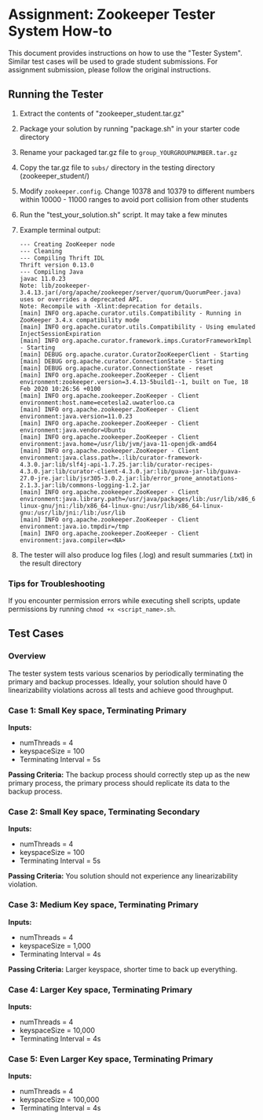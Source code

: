 # Assignment: Zookeeper Tester System How-to

This document provides instructions on how to use the "Tester System". Similar test cases will be used to grade student submissions. For assignment submission, please follow the original instructions.

## Running the Tester

1. Extract the contents of "zookeeper_student.tar.gz"

2. Package your solution by running "package.sh" in your starter code directory

3. Rename your packaged tar.gz file to `group_YOURGROUPNUMBER.tar.gz`

4. Copy the tar.gz file to `subs/` directory in the testing directory (zookeeper_student/)

5. Modify `zookeeper.config`. Change 10378 and 10379 to different numbers within 10000 - 11000 ranges to avoid port collision from other students

6. Run the "test_your_solution.sh" script. It may take a few minutes

7. Example terminal output:

    ```
    --- Creating ZooKeeper node
    --- Cleaning
    --- Compiling Thrift IDL
    Thrift version 0.13.0
    --- Compiling Java
    javac 11.0.23
    Note: lib/zookeeper-3.4.13.jar(/org/apache/zookeeper/server/quorum/QuorumPeer.java) uses or overrides a deprecated API.
    Note: Recompile with -Xlint:deprecation for details.
    [main] INFO org.apache.curator.utils.Compatibility - Running in ZooKeeper 3.4.x compatibility mode
    [main] INFO org.apache.curator.utils.Compatibility - Using emulated InjectSessionExpiration
    [main] INFO org.apache.curator.framework.imps.CuratorFrameworkImpl - Starting
    [main] DEBUG org.apache.curator.CuratorZooKeeperClient - Starting
    [main] DEBUG org.apache.curator.ConnectionState - Starting
    [main] DEBUG org.apache.curator.ConnectionState - reset
    [main] INFO org.apache.zookeeper.ZooKeeper - Client environment:zookeeper.version=3.4.13-5build1--1, built on Tue, 18 Feb 2020 10:26:56 +0100
    [main] INFO org.apache.zookeeper.ZooKeeper - Client environment:host.name=ecetesla2.uwaterloo.ca
    [main] INFO org.apache.zookeeper.ZooKeeper - Client environment:java.version=11.0.23
    [main] INFO org.apache.zookeeper.ZooKeeper - Client environment:java.vendor=Ubuntu
    [main] INFO org.apache.zookeeper.ZooKeeper - Client environment:java.home=/usr/lib/jvm/java-11-openjdk-amd64
    [main] INFO org.apache.zookeeper.ZooKeeper - Client environment:java.class.path=.:lib/curator-framework-4.3.0.jar:lib/slf4j-api-1.7.25.jar:lib/curator-recipes-4.3.0.jar:lib/curator-client-4.3.0.jar:lib/guava-jar-lib/guava-27.0-jre.jar:lib/jsr305-3.0.2.jar:lib/error_prone_annotations-2.1.3.jar:lib/commons-logging-1.2.jar
    [main] INFO org.apache.zookeeper.ZooKeeper - Client environment:java.library.path=/usr/java/packages/lib:/usr/lib/x86_64-linux-gnu/jni:/lib/x86_64-linux-gnu:/usr/lib/x86_64-linux-gnu:/usr/lib/jni:/lib:/usr/lib
    [main] INFO org.apache.zookeeper.ZooKeeper - Client environment:java.io.tmpdir=/tmp
    [main] INFO org.apache.zookeeper.ZooKeeper - Client environment:java.compiler=<NA>
    ```

8. The tester will also produce log files (.log) and result summaries (.txt) in the result directory

### Tips for Troubleshooting

If you encounter permission errors while executing shell scripts, update permissions by running `chmod +x <script_name>.sh`.

## Test Cases

### Overview

The tester system tests various scenarios by periodically terminating the primary and backup processes. Ideally, your solution should have 0 linearizability violations across all tests and achieve good throughput.

### Case 1: Small Key space, Terminating Primary

**Inputs:**

-   numThreads = 4
-   keyspaceSize = 100
-   Terminating Interval = 5s

**Passing Criteria:** The backup process should correctly step up as the new primary process, the primary process should replicate its data to the backup process.

### Case 2: Small Key space, Terminating Secondary

**Inputs:**

-   numThreads = 4
-   keyspaceSize = 100
-   Terminating Interval = 5s

**Passing Criteria:** You solution should not experience any linearizability violation.

### Case 3: Medium Key space, Terminating Primary

**Inputs:**

-   numThreads = 4
-   keyspaceSize = 1,000
-   Terminating Interval = 4s

**Passing Criteria:** Larger keyspace, shorter time to back up everything.

### Case 4: Larger Key space, Terminating Primary

**Inputs:**

-   numThreads = 4
-   keyspaceSize = 10,000
-   Terminating Interval = 4s

### Case 5: Even Larger Key space, Terminating Primary

**Inputs:**

-   numThreads = 4
-   keyspaceSize = 100,000
-   Terminating Interval = 4s
